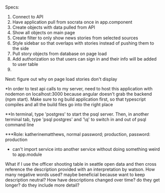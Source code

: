 Specs:
1. Connect to API
2. Have application pull from socrata once in app.component
3. Create objects with data pulled from API
4. Show all objects on main page
5. Create filter to only show news stories from selected sources
6. Style sidebar so that overlaps with stories instead of pushing them to the side
7. Pull story objects from database on page load
8. Add authorization so that users can sign in and their info will be added to user table
9.

Next: figure out why on page load stories don't display

*In order to test api calls to my server, need to host this application with nodemon on localhost:3000 because angular doesn't grab the backend (npm start). Make sure to ng build application first, so that typescript compiles and all the build files go into the right place

**In terminal, type 'postgres' to start the psql server. Then, in another terminal tab, type 'psql postgres' and '\q' to switch in and out of psql command line

***Role: katherinematthews, normal password; production, password: production

- can't import service into another service without doing something weird to app.module

What if I use the officer shooting table in seattle open data and then cross reference the description provided with an interpretation by watson. How many negative words used? maybe beneficial because want to keep description neutral? How have descriptions changed over time? do they get longer? do they include more detail?
